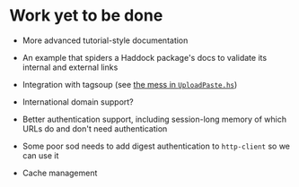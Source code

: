# Work yet to be done

* More advanced tutorial-style documentation

* An example that spiders a Haddock package's docs to validate its
  internal and external links

* Integration with tagsoup (see
  [the mess in `UploadPaste.hs`](https://github.com/bos/wreq/blob/master/examples/UploadPaste.hs#L137))

* International domain support?

* Better authentication support, including session-long memory of
  which URLs do and don't need authentication

* Some poor sod needs to add digest authentication to `http-client` so
  we can use it

* Cache management
